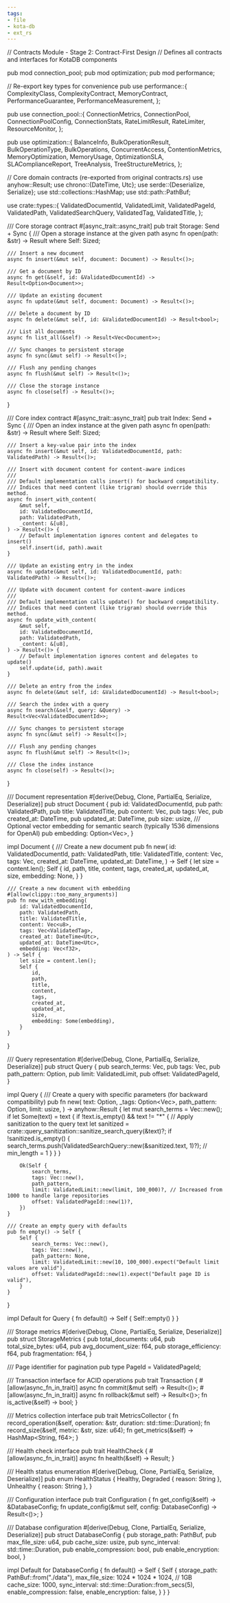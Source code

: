 ```yaml
---
tags:
- file
- kota-db
- ext_rs
---
```

// Contracts Module - Stage 2: Contract-First Design
// Defines all contracts and interfaces for KotaDB components

pub mod connection_pool;
pub mod optimization;
pub mod performance;

// Re-export key types for convenience
pub use performance::{
    ComplexityClass, ComplexityContract, MemoryContract, PerformanceGuarantee,
    PerformanceMeasurement,
};

pub use connection_pool::{
    ConnectionMetrics, ConnectionPool, ConnectionPoolConfig, ConnectionStats, RateLimitResult,
    RateLimiter, ResourceMonitor,
};

pub use optimization::{
    BalanceInfo, BulkOperationResult, BulkOperationType, BulkOperations, ConcurrentAccess,
    ContentionMetrics, MemoryOptimization, MemoryUsage, OptimizationSLA, SLAComplianceReport,
    TreeAnalysis, TreeStructureMetrics,
};

// Core domain contracts (re-exported from original contracts.rs)
use anyhow::Result;
use chrono::{DateTime, Utc};
use serde::{Deserialize, Serialize};
use std::collections::HashMap;
use std::path::PathBuf;

use crate::types::{
    ValidatedDocumentId, ValidatedLimit, ValidatedPageId, ValidatedPath, ValidatedSearchQuery,
    ValidatedTag, ValidatedTitle,
};

/// Core storage contract
#[async_trait::async_trait]
pub trait Storage: Send + Sync {
    /// Open a storage instance at the given path
    async fn open(path: &str) -> Result<Self>
    where
        Self: Sized;

    /// Insert a new document
    async fn insert(&mut self, document: Document) -> Result<()>;

    /// Get a document by ID
    async fn get(&self, id: &ValidatedDocumentId) -> Result<Option<Document>>;

    /// Update an existing document
    async fn update(&mut self, document: Document) -> Result<()>;

    /// Delete a document by ID
    async fn delete(&mut self, id: &ValidatedDocumentId) -> Result<bool>;

    /// List all documents
    async fn list_all(&self) -> Result<Vec<Document>>;

    /// Sync changes to persistent storage
    async fn sync(&mut self) -> Result<()>;

    /// Flush any pending changes
    async fn flush(&mut self) -> Result<()>;

    /// Close the storage instance
    async fn close(self) -> Result<()>;
}

/// Core index contract
#[async_trait::async_trait]
pub trait Index: Send + Sync {
    /// Open an index instance at the given path
    async fn open(path: &str) -> Result<Self>
    where
        Self: Sized;

    /// Insert a key-value pair into the index
    async fn insert(&mut self, id: ValidatedDocumentId, path: ValidatedPath) -> Result<()>;

    /// Insert with document content for content-aware indices
    ///
    /// Default implementation calls insert() for backward compatibility.
    /// Indices that need content (like trigram) should override this method.
    async fn insert_with_content(
        &mut self,
        id: ValidatedDocumentId,
        path: ValidatedPath,
        _content: &[u8],
    ) -> Result<()> {
        // Default implementation ignores content and delegates to insert()
        self.insert(id, path).await
    }

    /// Update an existing entry in the index
    async fn update(&mut self, id: ValidatedDocumentId, path: ValidatedPath) -> Result<()>;

    /// Update with document content for content-aware indices
    ///
    /// Default implementation calls update() for backward compatibility.
    /// Indices that need content (like trigram) should override this method.
    async fn update_with_content(
        &mut self,
        id: ValidatedDocumentId,
        path: ValidatedPath,
        _content: &[u8],
    ) -> Result<()> {
        // Default implementation ignores content and delegates to update()
        self.update(id, path).await
    }

    /// Delete an entry from the index
    async fn delete(&mut self, id: &ValidatedDocumentId) -> Result<bool>;

    /// Search the index with a query
    async fn search(&self, query: &Query) -> Result<Vec<ValidatedDocumentId>>;

    /// Sync changes to persistent storage
    async fn sync(&mut self) -> Result<()>;

    /// Flush any pending changes
    async fn flush(&mut self) -> Result<()>;

    /// Close the index instance
    async fn close(self) -> Result<()>;
}

/// Document representation
#[derive(Debug, Clone, PartialEq, Serialize, Deserialize)]
pub struct Document {
    pub id: ValidatedDocumentId,
    pub path: ValidatedPath,
    pub title: ValidatedTitle,
    pub content: Vec<u8>,
    pub tags: Vec<ValidatedTag>,
    pub created_at: DateTime<Utc>,
    pub updated_at: DateTime<Utc>,
    pub size: usize,
    /// Optional vector embedding for semantic search (typically 1536 dimensions for OpenAI)
    pub embedding: Option<Vec<f32>>,
}

impl Document {
    /// Create a new document
    pub fn new(
        id: ValidatedDocumentId,
        path: ValidatedPath,
        title: ValidatedTitle,
        content: Vec<u8>,
        tags: Vec<ValidatedTag>,
        created_at: DateTime<Utc>,
        updated_at: DateTime<Utc>,
    ) -> Self {
        let size = content.len();
        Self {
            id,
            path,
            title,
            content,
            tags,
            created_at,
            updated_at,
            size,
            embedding: None,
        }
    }

    /// Create a new document with embedding
    #[allow(clippy::too_many_arguments)]
    pub fn new_with_embedding(
        id: ValidatedDocumentId,
        path: ValidatedPath,
        title: ValidatedTitle,
        content: Vec<u8>,
        tags: Vec<ValidatedTag>,
        created_at: DateTime<Utc>,
        updated_at: DateTime<Utc>,
        embedding: Vec<f32>,
    ) -> Self {
        let size = content.len();
        Self {
            id,
            path,
            title,
            content,
            tags,
            created_at,
            updated_at,
            size,
            embedding: Some(embedding),
        }
    }
}

/// Query representation
#[derive(Debug, Clone, PartialEq, Serialize, Deserialize)]
pub struct Query {
    pub search_terms: Vec<ValidatedSearchQuery>,
    pub tags: Vec<ValidatedTag>,
    pub path_pattern: Option<String>,
    pub limit: ValidatedLimit,
    pub offset: ValidatedPageId,
}

impl Query {
    /// Create a query with specific parameters (for backward compatibility)
    pub fn new(
        text: Option<String>,
        _tags: Option<Vec<String>>,
        path_pattern: Option<String>,
        limit: usize,
    ) -> anyhow::Result<Self> {
        let mut search_terms = Vec::new();
        if let Some(text) = text {
            if !text.is_empty() && text != "*" {
                // Apply sanitization to the query text
                let sanitized = crate::query_sanitization::sanitize_search_query(&text)?;
                if !sanitized.is_empty() {
                    search_terms.push(ValidatedSearchQuery::new(&sanitized.text, 1)?);
                    // min_length = 1
                }
            }
        }

        Ok(Self {
            search_terms,
            tags: Vec::new(),
            path_pattern,
            limit: ValidatedLimit::new(limit, 100_000)?, // Increased from 1000 to handle large repositories
            offset: ValidatedPageId::new(1)?,
        })
    }

    /// Create an empty query with defaults
    pub fn empty() -> Self {
        Self {
            search_terms: Vec::new(),
            tags: Vec::new(),
            path_pattern: None,
            limit: ValidatedLimit::new(10, 100_000).expect("Default limit values are valid"),
            offset: ValidatedPageId::new(1).expect("Default page ID is valid"),
        }
    }
}

impl Default for Query {
    fn default() -> Self {
        Self::empty()
    }
}

/// Storage metrics
#[derive(Debug, Clone, PartialEq, Serialize, Deserialize)]
pub struct StorageMetrics {
    pub total_documents: u64,
    pub total_size_bytes: u64,
    pub avg_document_size: f64,
    pub storage_efficiency: f64,
    pub fragmentation: f64,
}

/// Page identifier for pagination
pub type PageId = ValidatedPageId;

/// Transaction interface for ACID operations
pub trait Transaction {
    #[allow(async_fn_in_trait)]
    async fn commit(&mut self) -> Result<()>;
    #[allow(async_fn_in_trait)]
    async fn rollback(&mut self) -> Result<()>;
    fn is_active(&self) -> bool;
}

/// Metrics collection interface
pub trait MetricsCollector {
    fn record_operation(&self, operation: &str, duration: std::time::Duration);
    fn record_size(&self, metric: &str, size: u64);
    fn get_metrics(&self) -> HashMap<String, f64>;
}

/// Health check interface
pub trait HealthCheck {
    #[allow(async_fn_in_trait)]
    async fn health(&self) -> Result<HealthStatus>;
}

/// Health status enumeration
#[derive(Debug, Clone, PartialEq, Serialize, Deserialize)]
pub enum HealthStatus {
    Healthy,
    Degraded { reason: String },
    Unhealthy { reason: String },
}

/// Configuration interface
pub trait Configuration {
    fn get_config(&self) -> &DatabaseConfig;
    fn update_config(&mut self, config: DatabaseConfig) -> Result<()>;
}

/// Database configuration
#[derive(Debug, Clone, PartialEq, Serialize, Deserialize)]
pub struct DatabaseConfig {
    pub storage_path: PathBuf,
    pub max_file_size: u64,
    pub cache_size: usize,
    pub sync_interval: std::time::Duration,
    pub enable_compression: bool,
    pub enable_encryption: bool,
}

impl Default for DatabaseConfig {
    fn default() -> Self {
        Self {
            storage_path: PathBuf::from("./data"),
            max_file_size: 1024 * 1024 * 1024, // 1GB
            cache_size: 1000,
            sync_interval: std::time::Duration::from_secs(5),
            enable_compression: false,
            enable_encryption: false,
        }
    }
}
